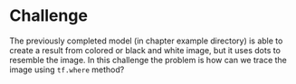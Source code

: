 # Challenge

The previously completed model (in chapter example directory) is able to create a result from colored or black and white image, but it uses dots to resemble the image. In this challenge the problem is how can we trace the image using `tf.where` method?